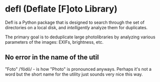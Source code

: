 # defl (Deflate [F]oto Library)

Defl is a Python package that is designed to search through the set of 
directories on a local disk, and *intelligently* analyze them for duplicates.

The primary goal is to deduplicate large photolibraries by analyzing various
parameters of the images: EXIFs, brightness, etc.

## No error in the name of the util

"Foto" /ˈfōdō/ - is how "Photo" is pronounced anyways. Perhaps it's not a word
but the short name for the utility just sounds very nice this way.